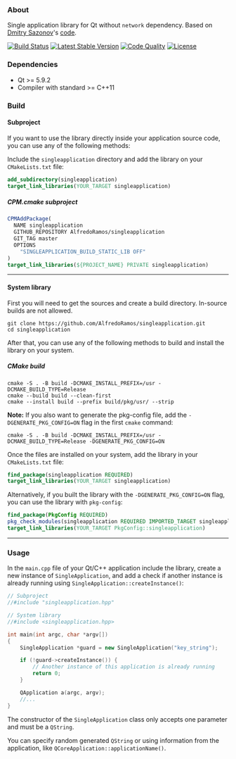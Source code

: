 ### About

Single application library for Qt without `network` dependency. Based on [Dmitry Sazonov](https://stackoverflow.com/users/1035613/dmitry-sazonov)'s [code](https://stackoverflow.com/a/28172162).

[![Build Status](https://img.shields.io/github/actions/workflow/status/AlfredoRamos/singleapplication/ci.yml?style=flat-square)](https://github.com/AlfredoRamos/singleapplication/actions)
[![Latest Stable Version](https://img.shields.io/github/tag/AlfredoRamos/singleapplication.svg?style=flat-square&label=stable)](https://github.com/AlfredoRamos/singleapplication/releases)
[![Code Quality](https://img.shields.io/codacy/grade/25787416f2ae418c8bbb3dc004789f40.svg?style=flat-square)](https://app.codacy.com/gh/AlfredoRamos/singleapplication/dashboard)
[![License](https://img.shields.io/github/license/AlfredoRamos/singleapplication.svg?style=flat-square)](https://raw.githubusercontent.com/AlfredoRamos/singleapplication/master/LICENSE)

### Dependencies

- Qt >= 5.9.2
- Compiler with standard >= C++11

### Build

#### Subproject

If you want to use the library directly inside your application source code, you can use any of the following methods:

Include the `singleapplication` directory and add the library on your `CMakeLists.txt` file:

```cmake
add_subdirectory(singleapplication)
target_link_libraries(YOUR_TARGET singleapplication)
```

##### CPM.cmake subproject
```cmake
CPMAddPackage(
  NAME singleapplication
  GITHUB_REPOSITORY AlfredoRamos/singleapplication
  GIT_TAG master
  OPTIONS
    "SINGLEAPPLICATION_BUILD_STATIC_LIB OFF"
)
target_link_libraries(${PROJECT_NAME} PRIVATE singleapplication)
```

---

#### System library

First you will need to get the sources and create a build directory. In-source builds are not allowed.

```shell
git clone https://github.com/AlfredoRamos/singleapplication.git
cd singleapplication
```

After that, you can use any of the following methods to build and install the library on your system.

##### CMake build

```shell
cmake -S . -B build -DCMAKE_INSTALL_PREFIX=/usr -DCMAKE_BUILD_TYPE=Release
cmake --build build --clean-first
cmake --install build --prefix build/pkg/usr/ --strip
```

**Note:** If you also want to generate the pkg-config file, add the `-DGENERATE_PKG_CONFIG=ON` flag in the first `cmake` command:

```shell
cmake -S . -B build -DCMAKE_INSTALL_PREFIX=/usr -DCMAKE_BUILD_TYPE=Release -DGENERATE_PKG_CONFIG=ON
```

Once the files are installed on your system, add the library in your `CMakeLists.txt` file:

```cmake
find_package(singleapplication REQUIRED)
target_link_libraries(YOUR_TARGET singleapplication)
```

Alternatively, if you built the library with the `-DGENERATE_PKG_CONFIG=ON` flag, you can use the library with `pkg-config`:

```cmake
find_package(PkgConfig REQUIRED)
pkg_check_modules(singleapplication REQUIRED IMPORTED_TARGET singleapplication)
target_link_libraries(YOUR_TARGET PkgConfig::singleapplication)
```

---

### Usage

In the `main.cpp` file of your Qt/C++ application include the library, create a new instance of `SingleApplication`, and add a check if another instance is already running using `SingleApplication::createInstance()`:

```cpp
// Subproject
//#include "singleapplication.hpp"

// System library
//#include <singleapplication.hpp>

int main(int argc, char *argv[])
{
	SingleApplication *guard = new SingleApplication("key_string");

	if (!guard->createInstance()) {
		// Another instance of this application is already running
		return 0;
	}

	QApplication a(argc, argv);
	//...
}
```

The constructor of the `SingleApplication` class only accepts one parameter and must be a `QString`.

You can specify random generated `QString` or using information from the application, like `QCoreApplication::applicationName()`.
